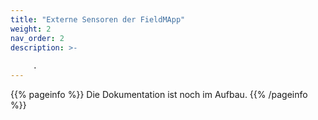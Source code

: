 ```yaml
---
title: "Externe Sensoren der FieldMApp"
weight: 2
nav_order: 2
description: >-
     
     .
---
```


{{% pageinfo %}}
Die Dokumentation ist noch im Aufbau.
{{% /pageinfo %}}
